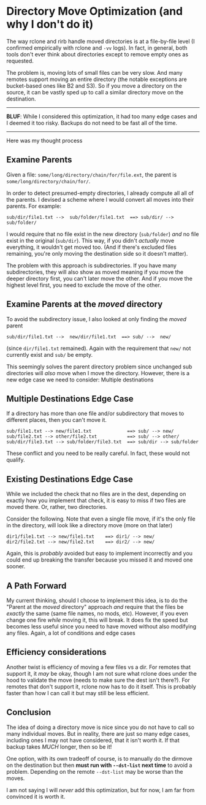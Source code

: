 # Directory Move Optimization (and why I don't do it)

The way rclone and rirb handle moved directories is at a file-by-file level (I confirmed empirically with rclone and `-vv` logs). In fact, in general, both tools don't ever think about directories except to remove empty ones as requested.

The problem is, moving lots of small files can be very slow. And many remotes support moving an entire directory (the notable exceptions are bucket-based ones like B2 and S3). So if you move a directory on the source, it can be vastly sped up to call a similar directory move on the destination.

---

**BLUF**: While I considered this optimization, it had too many edge cases and I deemed it too risky. Backups do not need to be fast all of the time.

---

Here was my thought process

## Examine Parents

Given a file: `some/long/directory/chain/for/file.ext`, the parent is `some/long/directory/chain/for/`. 

In order to detect presumed-empty directories, I already compute all all of the parents. I devised a scheme where I would convert all moves into their parents. For example:

    sub/dir/file1.txt -->  sub/folder/file1.txt  ==> sub/dir/ -->  sub/folder/

I would require that no file exist in the new directory (`sub/folder`) *and* no file exist in the original (`sub/dir`). This way, if you didn't *actually* move everything, it wouldn't get moved too. (And if there's excluded files remaining, you're only moving the destination side so it doesn't matter).

The problem with this approach is subdirectories. If you have many subdirectories, they will also show as moved meaning if you move the deeper directory first, you can't later move the other. And if you move the highest level first, you need to exclude the move of the other.

## Examine Parents at the *moved* directory

To avoid the subdirectory issue, I also looked at only finding the *moved* parent

    sub/dir/file1.txt -->  new/dir/file1.txt  ==> sub/ -->  new/

(since `dir/file1.txt` remained). Again with the requirement that `new/` not currently exist and `sub/` be empty.

This seemingly solves the parent directory problem since unchanged sub directories will *also* move when I move the directory. However, there is a new edge case we need to consider: Multiple destinations

## Multiple Destinations Edge Case

If a directory has more than one file and/or subdirectory that moves to different places, then you can't move it.

    sub/file1.txt --> new/file1.txt             ==> sub/ --> new/
    sub/file2.txt --> other/file2.txt           ==> sub/ --> other/
    sub/dir/file3.txt --> sub/folder/file3.txt  ==> sub/dir --> sub/folder
    
These conflict and you need to be really careful. In fact, these would not qualify.

## Existing Destinations Edge Case

While we included the check that no files are in the dest, depending on exactly how you implement that check, it is easy to miss if two files are moved there. Or, rather, two directories.

Consider the following. Note that even a single file move, if it's the only file in the directory, will look like a directory move (more on that later)

    dir1/file1.txt --> new/file1.txt    ==> dir1/ --> new/
    dir2/file2.txt --> new/file2.txt    ==> dir2/ --> new/

Again, this is *probably* avoided but easy to implement incorrectly and you could end up breaking the transfer because you missed it and moved one sooner.

## A Path Forward

My current thinking, should I choose to implement this idea, is to do the "Parent at the *moved* directory" approach *and* require that the files be *exactly* the same (same file names, no mods, etc). However, if you even change one fire *while* moving it, this will break. It does fix the speed but becomes less useful since you need to have moved without also modifying any files. Again, a lot of conditions and edge cases

## Efficiency considerations

Another twist is efficiency of moving a few files vs a dir. For remotes that support it, it *may* be okay, though I am not sure what rclone does under the hood to validate the move (needs to make sure the dest isn't there?). For remotes that don't support it, rclone now has to do it itself. This is probably faster than how I can call it but may still be less efficient.

## Conclusion

The idea of doing a directory move is nice since you do not have to call so many individual moves. But in reality, there are just so many edge cases, including ones I may not have considered, that it isn't worth it. If that backup takes *MUCH* longer, then so be it!

One option, with its own tradeoff of course, is to manually do the dirmove on the destination but then **must run with `--dst-list` next time** to avoid a problem. Depending on the remote `--dst-list` may be worse than the moves.

I am not saying I will *never* add this optimization, but for now, I am far from convinced it is worth it.


